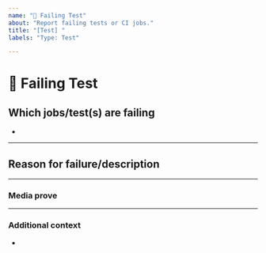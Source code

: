 ```yaml
---
name: "💉 Failing Test"
about: "Report failing tests or CI jobs."
title: "[Test] "
labels: "Type: Test"

---
```


# **💉 Failing Test**

## **Which jobs/test(s) are failing**
<!-- The CI jobs or tests that are failing -->

*

---

## **Reason for failure/description**
<!-- Try to describe why the test is failing or what we are missing to make it pass. -->

---

### **Media prove**
<!-- If applicable, add screenshots or videos to help explain your problem. -->

---

### **Additional context**
<!-- Add any other context or additional information about the problem here. -->

*

<!--📛📛📛📛📛📛📛📛📛📛📛📛📛📛📛📛📛📛📛📛📛📛📛📛📛📛📛📛📛📛

Oh, hi there! 😄

To expedite issue processing, please search open and closed issues before submitting a new one.

📛📛📛📛📛📛📛📛📛📛📛📛📛📛📛📛📛📛📛📛📛📛📛📛📛📛📛📛📛📛📛📛-->
